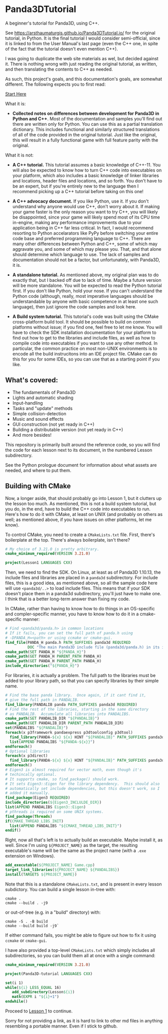 # Panda3DTutorial
A beginner's tutorial for Panda3D, using C++.

See https://arsthaumaturgis.github.io/Panda3DTutorial.io/ for the
original tutorial, in Python.  It is the final tutorial I would
consider semi-official, since it is linked to from the User Manual's
last page (even the C++ one, in spite of the fact that the tutorial
doesn't even mention C++).

I was going to duplicate the web site materials as wel, but decided
against it.   There is nothing wrong with just reading the original
tutorial, as written, and then translating the contents to C++ as
needed.

As such, this project's goals, and this documentation's goals, are
somewhat different.  The following expects you to first read:

[Start Here](https://arsthaumaturgis.github.io/Panda3DTutorial.io/tutorial/prologue.html)

What it is:

* __Collected notes on differences between development for Panda3D in
Python and C++__.  Most of the documentation and samples you'll find
out there are written only for Python.  You can use this as a partial
translation dictionary.  This includes functional and similarly
structured translations of all of the code provided in the original
tutorial.  Just like the original, this will result in a fully
functional game with full feature parity with the original.

What it is not:

* __A C++ tutorial.__ This tutorial assumes a basic knowledge of
C++-11.  You will also be expected to know how to turn C++ code into
executables on your platform, which also includes a basic knowledge
of linker libraries and locations, header files and locations, and so
forth.  You don't have to be an expert, but if you're entirely new to
the language then I recommend picking up a C++ tutorial before taking
on this one!

* __A C++ advocacy document.__  If you like Python, use it.  If you
don't understand why anyone would use C++, don't worry about it.  If
making your game faster is the only reason you want to try C++, you
will likely be disappointed, since your game will likely spend most of
its CPU time in-engine, making any performance improvements due to
your application being in C++ far less critical.  In fact, I would
recommend resorting to Python accelarators like PyPy before switching
your entire code base and preferred programming language to C++.
There are many other differences between Python and C++, some of which
may aggravate you, and some of which may please you.  That, and that
alone should determine which language to use. The lack of samples and
documentation should not be a factor, but unfortunately, with Panda3D,
it is.

* __A standalone tutorial.__  As mentioned above, my original plan was
to do exactly that, but I backed off due to lack of time.  Maybe a
future version will be more standalone.  You will be expected to read
the Python tutorial first.  If you don't like Python, hold your nose.
If you can't understand the Python code (although, really, most
imperative languages should be understandable by anyone with basic
competence in at least one such language), then just ignore the code
samples and look here.

* __A Build system tutorial.__ This tutorial's code was built using
the CMake cross-platform build tool.  It should be possible to build
on common platforms without issue; if you find one, feel free to let
me know.  You will have to check the SDK installation documentation
for your platform to find out how to get to the libraries and include
files, as well as how to compile code into executables if you want to
use any other method.  In particular, the common practice on most
non-UNIX environments is to encode all the build instrucitons into an
IDE project file.  CMake can do this for you for some IDEs, so you can
use that as a starting point if you like.

What's covered:
---------------

* The fundamentals of Panda3D
* Lights and automatic shading
* Input-handling
* Tasks and "update" methods
* Simple collision-detection
* Music and sound effects
* GUI construction (not yet ready in C++)
* Building a distributable version (not yet ready in C++)
* And more besides!

This repository is primarily built around the reference code, so you
will find the code for each lesson next to its document, in the
numbered Lesson subdirectory.

See the Python prologue document for information about what assets are
needed, and where to put them.

Building with CMake
-------------------

Now, a longer aside, that should probably go into Lesson 1, but it
clutters up the lesson too much.  As mentioned, this is not a build
system tutorial, but you do, in the end, have to build the C++ code
into executables to run.  Here's how to do it with CMake, at least on
UNIX (and probably on others as well; as mentioned above, if you have
issues on other platforms, let me know).

To control CMake, you need to create a `CMakeLists.txt` file.
First, there's boilerplate at the top.  There's always boilerplate,
isn't there?

```cmake
# My choice of 3.21.0 is pretty arbitrary.
cmake_minimum_required(VERSION 3.21.0)

project(Lesson1 LANGUAGES CXX)
```

Then, we need to find the SDK.  On Linux, at least as of Panda3D
1.10.13, the include files and libraries are placed in a `panda3d`
subdirectory.  For include files, this is a good idea, as mentioned
above, so all the sample code here will use `<panda3d/..>` to load
include files.  This means that if your SDK doesn't place them in a
panda3d subdirectory, you'll just have to make one.  I think that is a
better long-term answer than fixing my code.

In CMake, rather than having to know how to do things in an
OS-specific and compler-specific manner, you have to know how to do it
in a cmake-specific manner:

```cmake
# Find <panda3d/panda.h> in common locations
# If it fails, you can set the full path of panda.h using
# -DPANDA_H=<path> or using ccmake or cmake-gui.
find_file(PANDA_H panda.h PATH_SUFFIXES panda3d REQUIRED
          DOC "The main Panda3D include file (panda3d/panda.h) in its installed home.")
cmake_path(SET PANDA_H "${PANDA_H}")
cmake_path(GET PANDA_H PARENT_PATH PANDA_H)
cmake_path(GET PANDA_H PARENT_PATH PANDA_H)
include_directories("${PANDA_H}")
```

For libraries, it is actually a problem.  The full path to the
libraries must be added to your library path, so that you can specify
libraries by their simple name.

```cmake
# Find the base panda library.  Once again, if it cant find it,
# give the full path in PANDALIB.
find_library(PANDALIB panda PATH_SUFFIXES panda3d REQUIRED)
# Find the rest of the libraries, starting in the same directory
# as PANDALIB.  Accumulate all libraries into PANDALIBS.
cmake_path(SET PANDALIB_DIR "${PANDALIB}")
cmake_path(GET PANDALIB_DIR PARENT_PATH PANDALIB_DIR)
set(PANDALIBS "${PANDALIB}")
foreach(x p3framework pandaexpress p3dtoolconfig p3dtool)
  find_library(PANDA-${x} ${x} HINT "${PANDALIB}" PATH_SUFFIXES panda3d REQUIRED)
  list(APPEND PANDALIBS "${PANDA-${x}}")
endforeach()
# Optional libraries
foreach(x p3direct)
  find_library(PANDA-${x} ${x} HINT "${PANDALIB}" PATH_SUFFIXES panda3d)
endforeach()
# Eigen3 is almost required for vector math, even though it's
# techincally optional.
# It supports cmake, so find_package() should work.
# It sets Eigen3::Eigen for the library dependency.  This should also
# automatically set include dependencies, but this doesn't work, so I
# added it manually.
find_package(Eigen3 REQUIRED)
include_directories(${Eigen3_INCLULDE_DIR})
list(APPEND PANDALIBS Eigen3::Eigen)
# pthreads is required on some UNIX systems.
find_package(Threads)
if(CMAKE_THREAD_LIBS_INIT)
  list(APPEND PANDALIBS "${CMAKE_THREAD_LIBS_INIT}")
endif()
```

Right, now all that's left is to actually build an executable.  Maybe
install it, as well.  Since I'm using `${PROJECT_NAME}` as the target,
the resulting executable's name will be the same as the project name
(with a `.exe` extension on Windows).

```cmake
add_executable(${PROJECT_NAME} Game.cpp)
target_link_libraries(${PROJECT_NAME} ${PANDALIBS})
install(TARGETS ${PROJECT_NAME})
```

Note that this is a standalone `CMakeLists.txt`, and is present in
every lesson subdictory.  You can build a single lesson in-tree with:

```
cmake .
cmake --build . -j9
```

or out-of-tree (e.g. in a "build" directory) with:

```
cmake -S . -B build
cmake --build build -j9`
```

If either command fails, you might be able to figure out how to fix it
using `ccmake` or `cmake-gui`.

I have also provided a top-level `CMakeLists.txt` which simply includes all
subdirectories, so you can build them all at once with a single command:

```cmake
cmake_minimum_required(VERSION 3.21.0)

project(Panda3D-tutorial LANGUAGES CXX)

set(i 1)
while(${i} LESS_EQUAL 16)
   add_subdirectory(Lesson${i})
   math(EXPR i "${i}+1")
endwhile()
```

Proceed to [Lesson 1](Lesson1) to continue.

Sorry for not providing a link, as it is hard to link to other md
files in anything resembling a portable manner.  Even if I stick to
github.
